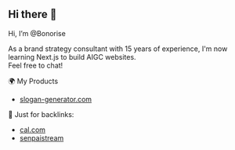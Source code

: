 ## Hi there 👋

<!--
**bonorise/bonorise** is a ✨ _special_ ✨ repository because its `README.md` (this file) appears on your GitHub profile.

Here are some ideas to get you started:

- 🔭 I’m currently working on ...
- 🌱 I’m currently learning ...
- 👯 I’m looking to collaborate on ...
- 🤔 I’m looking for help with ...
- 💬 Ask me about ...
- 📫 How to reach me: ...
- 😄 Pronouns: ...
- ⚡ Fun fact: ...
-->

Hi, I’m @Bonorise

As a brand strategy consultant with 15 years of experience, I'm now learning Next.js to build AIGC websites.  
Feel free to chat!

🌍 My Products
- [slogan-generator.com](https://slogan-generator.com)

🤔 Just for backlinks:
- [cal.com](https://cal.com/bonorise)
- [senpaistream](https://senpaistream.vercel.app)
